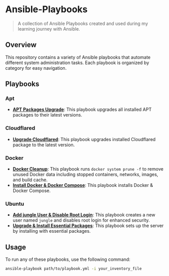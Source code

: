 # Ansible-Playbooks

> A collection of Ansible Playbooks created and used during my learning journey with Ansible.

## Overview

This repository contains a variety of Ansible playbooks that automate different system administration tasks. Each playbook is organized by category for easy navigation.

## Playbooks

### Apt

- **[APT Packages Upgrade](apt/upgrade.yml)**: This playbook upgrades all installed APT packages to their latest versions.

### Cloudflared

- **[Upgrade Cloudflared](cloudflared/upgrade.yml)**: This playbook upgrades installed Cloudflared package to the latest version.

### Docker

- **[Docker Cleanup](docker/docker_cleanup.yml)**: This playbook runs `docker system prune -f` to remove unused Docker data including stopped containers, networks, images, and build cache.
- **[Install Docker & Docker Compose](docker/docker_setup.yml)**: This playbook installs Docker & Docker Compose.

### Ubuntu

- **[Add jungle User & Disable Root Login](ubuntu/jungle.yml)**: This playbook creates a new user named `jungle` and disables root login for enhanced security.
- **[Upgrade & Install Essential Packages](ubuntu/basic-system-provision.yml)**: This playbook sets up the server by installing with essential packages.

## Usage

To run any of these playbooks, use the following command:

```bash
ansible-playbook path/to/playbook.yml -i your_inventory_file
```
